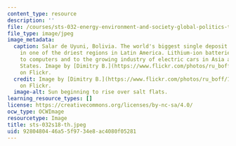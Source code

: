 ```yaml
---
content_type: resource
description: ''
file: /courses/sts-032-energy-environment-and-society-global-politics-technologies-and-ecologies-of-the-water-energy-food-crises-spring-2018/9280480446a55f9734e8ac4080f05281_sts-032s18-th.jpeg
file_type: image/jpeg
image_metadata:
  caption: Salar de Uyuni, Bolivia. The world's biggest single deposit of lithium
    in one of the driest regions in Latin America. Lithium-ion batteries are critical
    to computers and to the growing industry of electric cars in Asia and the United
    States. Image by [Dimitry B.](https://www.flickr.com/photos/ru_boff/14863560864/in/photostream/)
    on Flickr.
  credit: Image by [Dimitry B.](https://www.flickr.com/photos/ru_boff/14863560864/in/photostream/)
    on Flickr.
  image-alt: Sun beginning to rise over salt flats.
learning_resource_types: []
license: https://creativecommons.org/licenses/by-nc-sa/4.0/
ocw_type: OCWImage
resourcetype: Image
title: sts-032s18-th.jpeg
uid: 92804804-46a5-5f97-34e8-ac4080f05281
---
```

